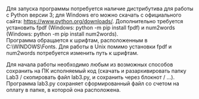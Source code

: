 Для запуска программы потребуется наличие дистрибутива для работы с Python версии 3; для Windows его можно скачать с официального сайта: https://www.python.org/downloads/.
Дополнительно требуется установить fpdf (Windows: python -m pip install fpdf) и num2words (Windows: python -m pip install num2words).  
Программа обращается к шрифтам, расположенным в С:\\WINDOWS\Fonts. Для работы в Unix помимо установки fpdf и num2words потребуется изменить путь к шрифтам.

Для начала работы необходимо любым из возможных способов сохранить на ПК исполняемый код (скачать и разархивировать папку Lab3 / скопировать файл lab3.py, и сохранить через блокнот / ...). Программа lab3.py сохраняет сформированный файл со счетом на оплату в папке, в которой она расположена.

